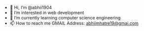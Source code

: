 - 👋 Hi, I’m @abhii1904
- 👀 I’m interested in web development 
- 🌱 I’m currently learning computer science engineering
- 📫 How to reach me GMAIL Address: abhiimhatre19@gmai.com


<!---
abhii1904/abhii1904 is a ✨ special ✨ repository because its `README.md` (this file) appears on your GitHub profile.
You can click the Preview link to take a look at your changes.
--->
